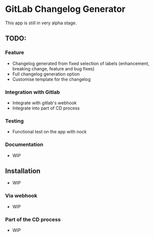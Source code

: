 # GitLab Changelog Generator
This app is still in very alpha stage.

## TODO:
### Feature
- Changelog generated from fixed selection of labels (enhancement, breaking change, feature and bug fixes)
- Full changelog generation option
- Customise template for the changelog
### Integration with Gitlab
- Integrate with gitlab's webhook
- Integrate into part of CD process
### Testing
- Functional test on the app with nock

### Documentation 
- WIP

## Installation
- WIP
### Via webhook
- WIP
### Part of the CD process
- WIP
